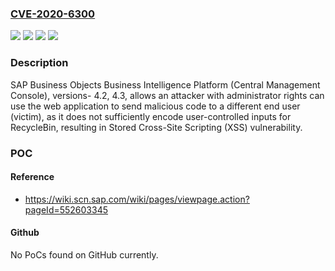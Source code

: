 ### [CVE-2020-6300](https://cve.mitre.org/cgi-bin/cvename.cgi?name=CVE-2020-6300)
![](https://img.shields.io/static/v1?label=Product&message=SAP%20Business%20Objects%20Business%20Intelligence%20Platform%20(Central%20Management%20Console)&color=blue)
![](https://img.shields.io/static/v1?label=Version&message=%3C%204.2%20&color=brightgreen)
![](https://img.shields.io/static/v1?label=Version&message=%3C%204.3%20&color=brightgreen)
![](https://img.shields.io/static/v1?label=Vulnerability&message=Cross%20Site%20Scripting&color=brightgreen)

### Description

SAP Business Objects Business Intelligence Platform (Central Management Console), versions- 4.2, 4.3, allows an attacker with administrator rights can use the web application to send malicious code to a different end user (victim), as it does not sufficiently encode user-controlled inputs for RecycleBin, resulting in Stored Cross-Site Scripting (XSS) vulnerability.

### POC

#### Reference
- https://wiki.scn.sap.com/wiki/pages/viewpage.action?pageId=552603345

#### Github
No PoCs found on GitHub currently.


